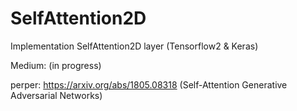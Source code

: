 # SelfAttention2D

Implementation SelfAttention2D layer (Tensorflow2 & Keras)

Medium: (in progress)

perper: https://arxiv.org/abs/1805.08318 (Self-Attention Generative Adversarial Networks)
